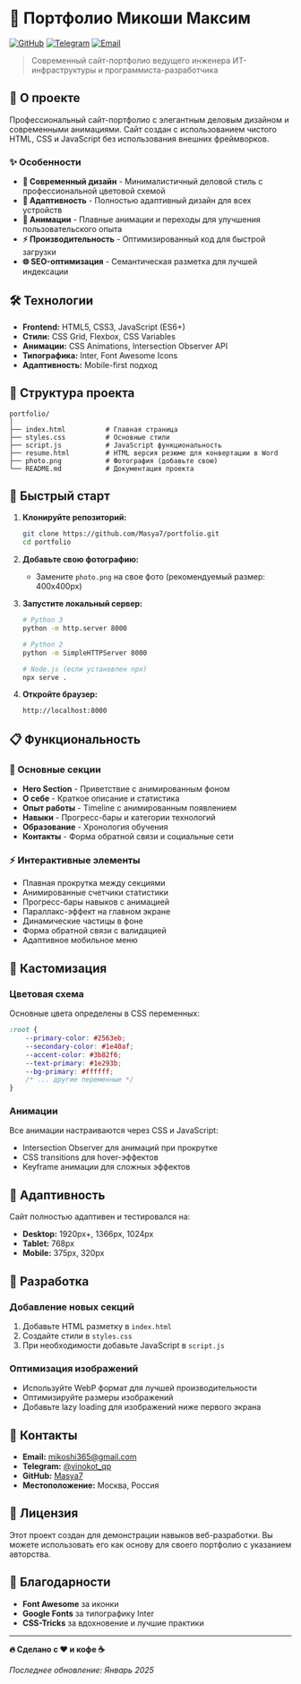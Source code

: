 # 🚀 Портфолио Микоши Максим

[![GitHub](https://img.shields.io/badge/GitHub-Masya7-blue?style=flat-square&logo=github)](https://github.com/Masya7)
[![Telegram](https://img.shields.io/badge/Telegram-@vinokot__qp-blue?style=flat-square&logo=telegram)](https://t.me/vinokot_qp)
[![Email](https://img.shields.io/badge/Email-mikoshi365@gmail.com-red?style=flat-square&logo=gmail)](mailto:mikoshi365@gmail.com)

> Современный сайт-портфолио ведущего инженера ИТ-инфраструктуры и программиста-разработчика

## 🎯 О проекте

Профессиональный сайт-портфолио с элегантным деловым дизайном и современными анимациями. Сайт создан с использованием чистого HTML, CSS и JavaScript без использования внешних фреймворков.

### ✨ Особенности

- **🎨 Современный дизайн** - Минималистичный деловой стиль с профессиональной цветовой схемой
- **📱 Адаптивность** - Полностью адаптивный дизайн для всех устройств
- **🔄 Анимации** - Плавные анимации и переходы для улучшения пользовательского опыта
- **⚡ Производительность** - Оптимизированный код для быстрой загрузки
- **🌐 SEO-оптимизация** - Семантическая разметка для лучшей индексации

## 🛠️ Технологии

- **Frontend:** HTML5, CSS3, JavaScript (ES6+)
- **Стили:** CSS Grid, Flexbox, CSS Variables
- **Анимации:** CSS Animations, Intersection Observer API
- **Типографика:** Inter, Font Awesome Icons
- **Адаптивность:** Mobile-first подход

## 📁 Структура проекта

```
portfolio/
│
├── index.html          # Главная страница
├── styles.css          # Основные стили
├── script.js           # JavaScript функциональность
├── resume.html         # HTML версия резюме для конвертации в Word
├── photo.png           # Фотография (добавьте свою)
└── README.md           # Документация проекта
```

## 🚀 Быстрый старт

1. **Клонируйте репозиторий:**
   ```bash
   git clone https://github.com/Masya7/portfolio.git
   cd portfolio
   ```

2. **Добавьте свою фотографию:**
   - Замените `photo.png` на свое фото (рекомендуемый размер: 400x400px)

3. **Запустите локальный сервер:**
   ```bash
   # Python 3
   python -m http.server 8000
   
   # Python 2
   python -m SimpleHTTPServer 8000
   
   # Node.js (если установлен npx)
   npx serve .
   ```

4. **Откройте браузер:**
   ```
   http://localhost:8000
   ```

## 📋 Функциональность

### 🎯 Основные секции
- **Hero Section** - Приветствие с анимированным фоном
- **О себе** - Краткое описание и статистика
- **Опыт работы** - Timeline с анимированным появлением
- **Навыки** - Прогресс-бары и категории технологий
- **Образование** - Хронология обучения
- **Контакты** - Форма обратной связи и социальные сети

### ⚡ Интерактивные элементы
- Плавная прокрутка между секциями
- Анимированные счетчики статистики
- Прогресс-бары навыков с анимацией
- Параллакс-эффект на главном экране
- Динамические частицы в фоне
- Форма обратной связи с валидацией
- Адаптивное мобильное меню

## 🎨 Кастомизация

### Цветовая схема
Основные цвета определены в CSS переменных:
```css
:root {
    --primary-color: #2563eb;
    --secondary-color: #1e40af;
    --accent-color: #3b82f6;
    --text-primary: #1e293b;
    --bg-primary: #ffffff;
    /* ... другие переменные */
}
```

### Анимации
Все анимации настраиваются через CSS и JavaScript:
- Intersection Observer для анимаций при прокрутке
- CSS transitions для hover-эффектов
- Keyframe анимации для сложных эффектов

## 📱 Адаптивность

Сайт полностью адаптивен и тестировался на:
- **Desktop:** 1920px+, 1366px, 1024px
- **Tablet:** 768px
- **Mobile:** 375px, 320px

## 🔧 Разработка

### Добавление новых секций
1. Добавьте HTML разметку в `index.html`
2. Создайте стили в `styles.css`
3. При необходимости добавьте JavaScript в `script.js`

### Оптимизация изображений
- Используйте WebP формат для лучшей производительности
- Оптимизируйте размеры изображений
- Добавьте lazy loading для изображений ниже первого экрана

## 🤝 Контакты

- **Email:** [mikoshi365@gmail.com](mailto:mikoshi365@gmail.com)
- **Telegram:** [@vinokot_qp](https://t.me/vinokot_qp)
- **GitHub:** [Masya7](https://github.com/Masya7)
- **Местоположение:** Москва, Россия

## 📄 Лицензия

Этот проект создан для демонстрации навыков веб-разработки. Вы можете использовать его как основу для своего портфолио с указанием авторства.

## 🙏 Благодарности

- **Font Awesome** за иконки
- **Google Fonts** за типографику Inter
- **CSS-Tricks** за вдохновение и лучшие практики

---

**🔥 Сделано с ❤️ и кофе ☕**

*Последнее обновление: Январь 2025* 